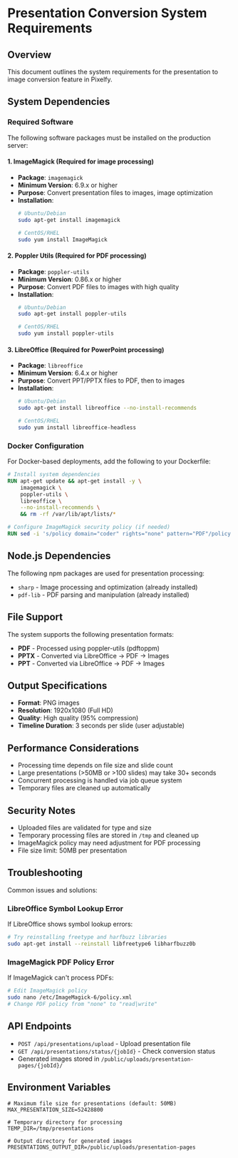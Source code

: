 # Presentation Conversion System Requirements

## Overview
This document outlines the system requirements for the presentation to image conversion feature in Pixelfy.

## System Dependencies

### Required Software
The following software packages must be installed on the production server:

#### 1. ImageMagick (Required for image processing)
- **Package**: `imagemagick`
- **Minimum Version**: 6.9.x or higher
- **Purpose**: Convert presentation files to images, image optimization
- **Installation**:
  ```bash
  # Ubuntu/Debian
  sudo apt-get install imagemagick
  
  # CentOS/RHEL
  sudo yum install ImageMagick
  ```

#### 2. Poppler Utils (Required for PDF processing)
- **Package**: `poppler-utils`
- **Minimum Version**: 0.86.x or higher
- **Purpose**: Convert PDF files to images with high quality
- **Installation**:
  ```bash
  # Ubuntu/Debian
  sudo apt-get install poppler-utils
  
  # CentOS/RHEL
  sudo yum install poppler-utils
  ```

#### 3. LibreOffice (Required for PowerPoint processing)
- **Package**: `libreoffice`
- **Minimum Version**: 6.4.x or higher
- **Purpose**: Convert PPT/PPTX files to PDF, then to images
- **Installation**:
  ```bash
  # Ubuntu/Debian
  sudo apt-get install libreoffice --no-install-recommends
  
  # CentOS/RHEL
  sudo yum install libreoffice-headless
  ```

### Docker Configuration
For Docker-based deployments, add the following to your Dockerfile:

```dockerfile
# Install system dependencies
RUN apt-get update && apt-get install -y \
    imagemagick \
    poppler-utils \
    libreoffice \
    --no-install-recommends \
    && rm -rf /var/lib/apt/lists/*

# Configure ImageMagick security policy (if needed)
RUN sed -i 's/policy domain="coder" rights="none" pattern="PDF"/policy domain="coder" rights="read|write" pattern="PDF"/' /etc/ImageMagick-6/policy.xml
```

## Node.js Dependencies
The following npm packages are used for presentation processing:

- `sharp` - Image processing and optimization (already installed)
- `pdf-lib` - PDF parsing and manipulation (already installed)

## File Support
The system supports the following presentation formats:
- **PDF** - Processed using poppler-utils (pdftoppm)
- **PPTX** - Converted via LibreOffice → PDF → Images
- **PPT** - Converted via LibreOffice → PDF → Images

## Output Specifications
- **Format**: PNG images
- **Resolution**: 1920x1080 (Full HD)
- **Quality**: High quality (95% compression)
- **Timeline Duration**: 3 seconds per slide (user adjustable)

## Performance Considerations
- Processing time depends on file size and slide count
- Large presentations (>50MB or >100 slides) may take 30+ seconds
- Concurrent processing is handled via job queue system
- Temporary files are cleaned up automatically

## Security Notes
- Uploaded files are validated for type and size
- Temporary processing files are stored in `/tmp` and cleaned up
- ImageMagick policy may need adjustment for PDF processing
- File size limit: 50MB per presentation

## Troubleshooting
Common issues and solutions:

### LibreOffice Symbol Lookup Error
If LibreOffice shows symbol lookup errors:
```bash
# Try reinstalling freetype and harfbuzz libraries
sudo apt-get install --reinstall libfreetype6 libharfbuzz0b
```

### ImageMagick PDF Policy Error
If ImageMagick can't process PDFs:
```bash
# Edit ImageMagick policy
sudo nano /etc/ImageMagick-6/policy.xml
# Change PDF policy from "none" to "read|write"
```

## API Endpoints
- `POST /api/presentations/upload` - Upload presentation file
- `GET /api/presentations/status/{jobId}` - Check conversion status
- Generated images stored in `/public/uploads/presentation-pages/{jobId}/`

## Environment Variables
```env
# Maximum file size for presentations (default: 50MB)
MAX_PRESENTATION_SIZE=52428800

# Temporary directory for processing
TEMP_DIR=/tmp/presentations

# Output directory for generated images
PRESENTATIONS_OUTPUT_DIR=/public/uploads/presentation-pages
```